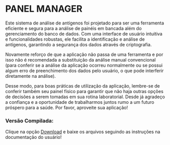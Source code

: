 # PANEL MANAGER

 Este sistema de análise de antígenos foi projetado para ser uma ferramenta eficiente e 
segura para a análise de painéis em bancada além do gerenciamento do banco de dados. 
Com uma interface de usuário intuitiva e funcionalidades robustas, ele facilita a 
identificação e análise de antígenos, garantindo a segurança dos dados através de 
criptografia.

 Novamente reforço de que a aplicação não passa de uma ferramenta e por isso não é 
recomendada a substituição da análise manual convencional (para conferir se a análise da 
aplicação ocorreu normalmente ou se possui algum erro de preenchimento dos dados pelo 
usuário, o que pode interferir diretamente na análise).

 Desse modo, para boas práticas de utilização da aplicação, lembre-se de conferir 
também seu painel físico para garantir que não haja outras opções de decisões a serem 
tomadas em sua rotina laboratorial. Desde já agradeço a confiança e a oportunidade de 
trabalharmos juntos rumo a um futuro próspero para a saúde. Por favor, aproveite sua 
aplicação!

### Versão Compilada: 
Clique na opção [Download](https://drive.google.com/drive/folders/1yvzSs61UpY5HUfa65MDTXLawVa04Kk_S?usp=sharing) e baixe os arquivos seguindo as instruções na documentação do usuário!
